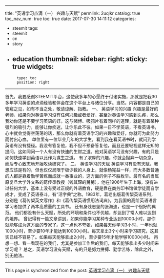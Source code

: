 
---
title: "英语学习点滴（一） 兴趣与天赋"
permlink: 2uqlkr
catalog: true
toc_nav_num: true
toc: true
date: 2017-07-30 14:11:12
categories:
- steemit
tags:
- steemit
- cn
- story
- education
thumbnail: 
sidebar:
    right:
        sticky: true
widgets:
    -
        type: toc
        position: right
---


首先，我要感谢STEEMIT平台，这使我多年的心愿终于付诸实施，那就是把我30多年学习英语的点滴经验和体会在这个平台上与诸位分享。当然，内容都是自己的管窥之见，如有不当之处，敬请谅解、指教。
一、	英语学习的兴趣
兴趣是最好的老师，如果你对英语学习没有任何兴趣或者爱好，甚至对英语学习感到头疼，那么我劝你还是不要学习英语的好。这与赌博、吸鸦片有着同样的道理，就是有着某种强烈的吸引力，能够让你痴迷，让你乐此不彼。如果一日不学英语，不看英语书，心中就会觉得空荡荡的话，那么你就有着英语学习的兴趣和爱好，你就可为此努力而付出心血。
单位里有一位毕业几年的大学生，看到我在看英语书时，就问到学英语有没有捷径。我没有答复他，我不但不预备答复他，而且还要轻视这样无知的提问，这如同问一个人有没有快速的生财之道。他对英语学习没有兴趣，有的只是如何快速学到英语以此作为谋生之道。
有了浓厚的兴趣，你就会抛弃一切杂念，而后专心致志地开始攻读研究了。
二、	英语学习的天赋
英语学习有没有天赋，我想应该是有的，但也仅仅局限于极少数的人身上，就像杨宪益一样，而大多数普通的人都是靠着勤学苦练而成就一番事业的，这方面的例子不胜枚举。最有名的当属原复旦大学外文系的葛传槼教授（钱其琛的舅舅），他在1906年生于上海，没有进过任何大学，基本上没有受过正规的外语教育，硬是靠在商务印书馆做学徒而自学成才，变成了英语泰斗，有“活字典”之称。1983年，葛老出版葛传槼英语系列，分别是《葛传槼英文写作》和《葛传槼英语惯用法词典》，为我国的高阶英语语言学习者提供了两本高质量的工具书。
还有身残志坚的张海迪，也是一个很好的典范。
他们都没有什么天赋，所处的环境和条件也不优越，却达到了常人难以达到的境界。
曾记得有一篇文章讲到，如果你能学习某种专业达到10000小时，那你就能够成为这方面的专家了。这一点也不夸张，如果每天你学习3小时，一年也就1000小时，至少要10年才能达到10000小时。每天拿出3个小时来学习研究，这其实已经不容易了。如果每天能够拿出2小时，至少要15年才能学够10000小时。
再想一想、看一看现在的我们，尤其是参加工作后的我们，每天能够拿出多少时间来学习呢？
总之，英语学习没有天赋，有的只是努力拼搏、勤学苦练，除此之外，别无他法。

- - -

This page is synchronized from the post: [英语学习点滴（一） 兴趣与天赋](https://steemit.com/@bring/2uqlkr)
